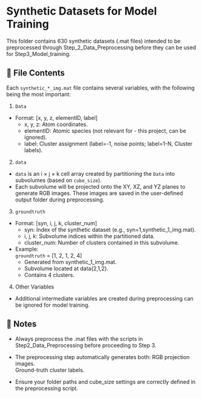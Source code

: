# Synthetic Datasets for Model Training

This folder contains 630 synthetic datasets (.mat files) intended to be preprocessed through Step_2_Data_Preprocessing before they can be used for Step3_Model_training.

## 📂 File Contents
Each `synthetic_*_img.mat` file contains several variables, with the following being the most important:  
1. `Data`  
* Format: [x, y, z, elementID, label]  
    - x, y, z: Atom coordinates.  
    - elementID: Atomic species (not relevant for - this project, can be ignored).  
    - label: Cluster assignment (label=-1, noise points; label=1-N, Cluster labels).

2. `data`    
* `data` is an i × j × k cell array created by partitioning the `Data` into subvolumes (based on `cube_size`).  
* Each subvolume will be projected onto the XY, XZ, and YZ planes to generate RGB images. These images are saved in the user-defined output folder during preprocessing.

3. `groundtruth`  
* Format: [syn, i, j, k, cluster_num]  
    - syn: Index of the synthetic dataset (e.g., syn=1,synthetic_1_img.mat).  
    - i, j, k: Subvolume indices within the partitioned data.  
    - cluster_num: Number of clusters contained in this subvolume.
* Example:  
    `groundtruth` = [1, 2, 1, 2, 4]  
    - Generated from synthetic_1_img.mat.  
    - Subvolume located at data{2,1,2}.  
    - Contains 4 clusters.

4. Other Variables
* Additional intermediate variables are created during preprocessing can be ignored for model training.

## 🔑 Notes 
* Always preprocess the .mat files with the scripts in Step2_Data_Preprocessing before proceeding to Step 3.

* The preprocessing step automatically generates both:
RGB projection images.  
Ground-truth cluster labels.

* Ensure your folder paths and cube_size settings are correctly defined in the preprocessing script.
